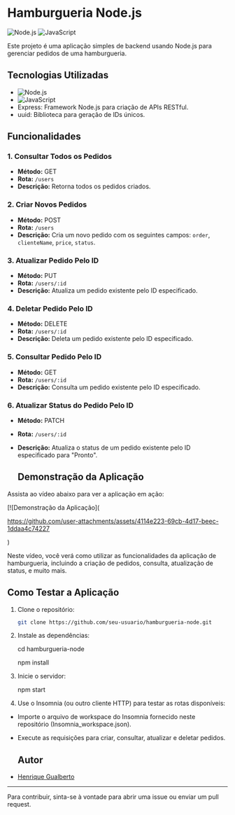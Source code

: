 # Hamburgueria Node.js

![Node.js](https://img.shields.io/badge/Node.js-Node.js-green?style=flat-square&logo=node.js)
![JavaScript](https://img.shields.io/badge/JavaScript-JavaScript-yellow?style=flat-square&logo=javascript)

Este projeto é uma aplicação simples de backend usando Node.js para gerenciar pedidos de uma hamburgueria.

## Tecnologias Utilizadas

- ![Node.js](https://img.shields.io/badge/Node.js-Node.js-green?style=for-the-badge&logo=node.js)
- ![JavaScript](https://img.shields.io/badge/JavaScript-JavaScript-yellow?style=for-the-badge&logo=javascript)
- Express: Framework Node.js para criação de APIs RESTful.
- uuid: Biblioteca para geração de IDs únicos.

## Funcionalidades

### 1. Consultar Todos os Pedidos

- **Método:** GET
- **Rota:** `/users`
- **Descrição:** Retorna todos os pedidos criados.

### 2. Criar Novos Pedidos

- **Método:** POST
- **Rota:** `/users`
- **Descrição:** Cria um novo pedido com os seguintes campos: `order`, `clienteName`, `price`, `status`.

### 3. Atualizar Pedido Pelo ID

- **Método:** PUT
- **Rota:** `/users/:id`
- **Descrição:** Atualiza um pedido existente pelo ID especificado.

### 4. Deletar Pedido Pelo ID

- **Método:** DELETE
- **Rota:** `/users/:id`
- **Descrição:** Deleta um pedido existente pelo ID especificado.

### 5. Consultar Pedido Pelo ID

- **Método:** GET
- **Rota:** `/users/:id`
- **Descrição:** Consulta um pedido existente pelo ID especificado.

### 6. Atualizar Status do Pedido Pelo ID

- **Método:** PATCH
- **Rota:** `/users/:id`
- **Descrição:** Atualiza o status de um pedido existente pelo ID especificado para "Pronto".

  ## Demonstração da Aplicação

Assista ao vídeo abaixo para ver a aplicação em ação:

[![Demonstração da Aplicação](

https://github.com/user-attachments/assets/4114e223-69cb-4d17-beec-1ddaa4c74227

)

Neste vídeo, você verá como utilizar as funcionalidades da aplicação de hamburgueria, incluindo a criação de pedidos, consulta, atualização de status, e muito mais.

## Como Testar a Aplicação

1. Clone o repositório:
   ```bash
   git clone https://github.com/seu-usuario/hamburgueria-node.git

2. Instale as dependências:
   
   cd hamburgueria-node
   
   npm install
   
4. Inicie o servidor:
   
   npm start
6. Use o Insomnia (ou outro cliente HTTP) para testar as rotas disponíveis:

  - Importe o arquivo de workspace do Insomnia fornecido neste repositório (Insomnia_workspace.json).
  - Execute as requisições para criar, consultar, atualizar e deletar pedidos.

    ## Autor

- [Henrique Gualberto](https://github.com/Henriquegf100)

---

Para contribuir, sinta-se à vontade para abrir uma issue ou enviar um pull request.

